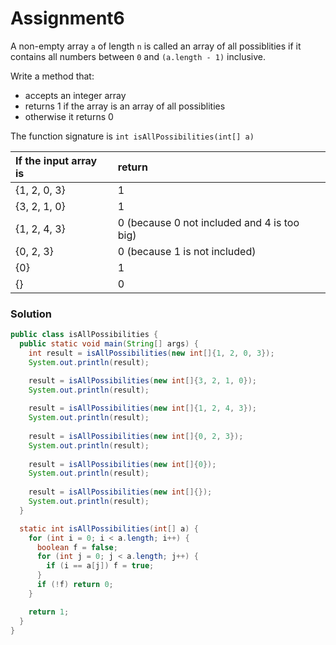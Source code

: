 # Assignment6

A non-empty array `a` of length `n` is called an array of all possiblities if it contains all numbers between `0` and `(a.length - 1)` inclusive.

Write a method that:

* accepts an integer array
* returns 1 if the array is an array of all possiblities
* otherwise it returns 0

The function signature is `int isAllPossibilities(int[] a)`

| If the input array is | return |
|:-------------|:-------------|
| {1, 2, 0, 3} | 1 |
| {3, 2, 1, 0} | 1 |
| {1, 2, 4, 3} | 0 (because 0 not included and 4 is too big) |
| {0, 2, 3} | 0 (because 1 is not included) |
| {0} | 1 |
| {} | 0 |

### Solution

```java
public class isAllPossibilities {
  public static void main(String[] args) {
    int result = isAllPossibilities(new int[]{1, 2, 0, 3});
    System.out.println(result);

    result = isAllPossibilities(new int[]{3, 2, 1, 0});
    System.out.println(result);
    
    result = isAllPossibilities(new int[]{1, 2, 4, 3});
    System.out.println(result);
    
    result = isAllPossibilities(new int[]{0, 2, 3});
    System.out.println(result);
    
    result = isAllPossibilities(new int[]{0});
    System.out.println(result);
    
    result = isAllPossibilities(new int[]{});
    System.out.println(result);
  }

  static int isAllPossibilities(int[] a) {
    for (int i = 0; i < a.length; i++) {
      boolean f = false;
      for (int j = 0; j < a.length; j++) {
        if (i == a[j]) f = true;
      }
      if (!f) return 0;
    }

    return 1;
  }
}
```
